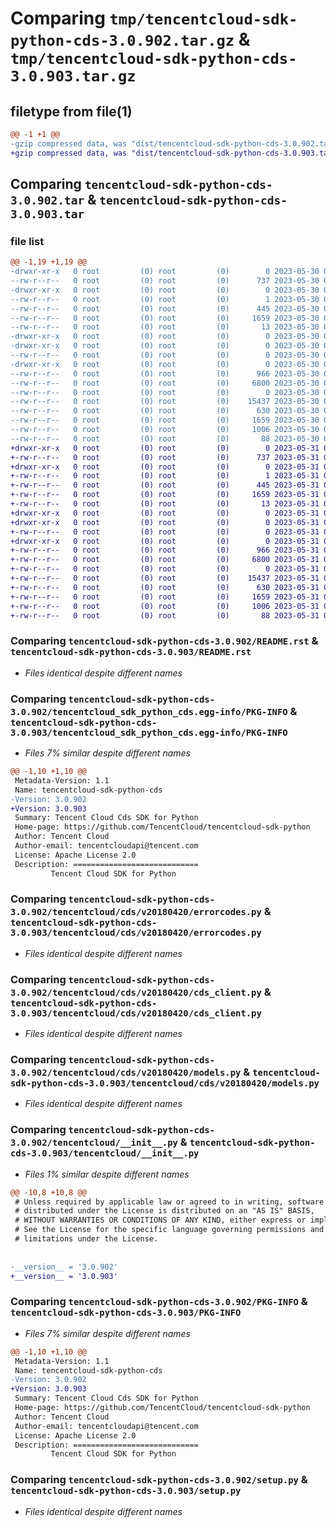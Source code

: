 # Comparing `tmp/tencentcloud-sdk-python-cds-3.0.902.tar.gz` & `tmp/tencentcloud-sdk-python-cds-3.0.903.tar.gz`

## filetype from file(1)

```diff
@@ -1 +1 @@
-gzip compressed data, was "dist/tencentcloud-sdk-python-cds-3.0.902.tar", last modified: Tue May 30 00:18:00 2023, max compression
+gzip compressed data, was "dist/tencentcloud-sdk-python-cds-3.0.903.tar", last modified: Wed May 31 02:06:08 2023, max compression
```

## Comparing `tencentcloud-sdk-python-cds-3.0.902.tar` & `tencentcloud-sdk-python-cds-3.0.903.tar`

### file list

```diff
@@ -1,19 +1,19 @@
-drwxr-xr-x   0 root         (0) root         (0)        0 2023-05-30 00:18:00.000000 tencentcloud-sdk-python-cds-3.0.902/
--rw-r--r--   0 root         (0) root         (0)      737 2023-05-30 00:18:00.000000 tencentcloud-sdk-python-cds-3.0.902/README.rst
-drwxr-xr-x   0 root         (0) root         (0)        0 2023-05-30 00:18:00.000000 tencentcloud-sdk-python-cds-3.0.902/tencentcloud_sdk_python_cds.egg-info/
--rw-r--r--   0 root         (0) root         (0)        1 2023-05-30 00:18:00.000000 tencentcloud-sdk-python-cds-3.0.902/tencentcloud_sdk_python_cds.egg-info/dependency_links.txt
--rw-r--r--   0 root         (0) root         (0)      445 2023-05-30 00:18:00.000000 tencentcloud-sdk-python-cds-3.0.902/tencentcloud_sdk_python_cds.egg-info/SOURCES.txt
--rw-r--r--   0 root         (0) root         (0)     1659 2023-05-30 00:18:00.000000 tencentcloud-sdk-python-cds-3.0.902/tencentcloud_sdk_python_cds.egg-info/PKG-INFO
--rw-r--r--   0 root         (0) root         (0)       13 2023-05-30 00:18:00.000000 tencentcloud-sdk-python-cds-3.0.902/tencentcloud_sdk_python_cds.egg-info/top_level.txt
-drwxr-xr-x   0 root         (0) root         (0)        0 2023-05-30 00:18:00.000000 tencentcloud-sdk-python-cds-3.0.902/tencentcloud/
-drwxr-xr-x   0 root         (0) root         (0)        0 2023-05-30 00:18:00.000000 tencentcloud-sdk-python-cds-3.0.902/tencentcloud/cds/
--rw-r--r--   0 root         (0) root         (0)        0 2023-05-30 00:18:00.000000 tencentcloud-sdk-python-cds-3.0.902/tencentcloud/cds/__init__.py
-drwxr-xr-x   0 root         (0) root         (0)        0 2023-05-30 00:18:00.000000 tencentcloud-sdk-python-cds-3.0.902/tencentcloud/cds/v20180420/
--rw-r--r--   0 root         (0) root         (0)      966 2023-05-30 00:18:00.000000 tencentcloud-sdk-python-cds-3.0.902/tencentcloud/cds/v20180420/errorcodes.py
--rw-r--r--   0 root         (0) root         (0)     6800 2023-05-30 00:18:00.000000 tencentcloud-sdk-python-cds-3.0.902/tencentcloud/cds/v20180420/cds_client.py
--rw-r--r--   0 root         (0) root         (0)        0 2023-05-30 00:18:00.000000 tencentcloud-sdk-python-cds-3.0.902/tencentcloud/cds/v20180420/__init__.py
--rw-r--r--   0 root         (0) root         (0)    15437 2023-05-30 00:18:00.000000 tencentcloud-sdk-python-cds-3.0.902/tencentcloud/cds/v20180420/models.py
--rw-r--r--   0 root         (0) root         (0)      630 2023-05-30 00:18:00.000000 tencentcloud-sdk-python-cds-3.0.902/tencentcloud/__init__.py
--rw-r--r--   0 root         (0) root         (0)     1659 2023-05-30 00:18:00.000000 tencentcloud-sdk-python-cds-3.0.902/PKG-INFO
--rw-r--r--   0 root         (0) root         (0)     1006 2023-05-30 00:18:00.000000 tencentcloud-sdk-python-cds-3.0.902/setup.py
--rw-r--r--   0 root         (0) root         (0)       88 2023-05-30 00:18:00.000000 tencentcloud-sdk-python-cds-3.0.902/setup.cfg
+drwxr-xr-x   0 root         (0) root         (0)        0 2023-05-31 02:06:08.000000 tencentcloud-sdk-python-cds-3.0.903/
+-rw-r--r--   0 root         (0) root         (0)      737 2023-05-31 02:06:08.000000 tencentcloud-sdk-python-cds-3.0.903/README.rst
+drwxr-xr-x   0 root         (0) root         (0)        0 2023-05-31 02:06:08.000000 tencentcloud-sdk-python-cds-3.0.903/tencentcloud_sdk_python_cds.egg-info/
+-rw-r--r--   0 root         (0) root         (0)        1 2023-05-31 02:06:08.000000 tencentcloud-sdk-python-cds-3.0.903/tencentcloud_sdk_python_cds.egg-info/dependency_links.txt
+-rw-r--r--   0 root         (0) root         (0)      445 2023-05-31 02:06:08.000000 tencentcloud-sdk-python-cds-3.0.903/tencentcloud_sdk_python_cds.egg-info/SOURCES.txt
+-rw-r--r--   0 root         (0) root         (0)     1659 2023-05-31 02:06:08.000000 tencentcloud-sdk-python-cds-3.0.903/tencentcloud_sdk_python_cds.egg-info/PKG-INFO
+-rw-r--r--   0 root         (0) root         (0)       13 2023-05-31 02:06:08.000000 tencentcloud-sdk-python-cds-3.0.903/tencentcloud_sdk_python_cds.egg-info/top_level.txt
+drwxr-xr-x   0 root         (0) root         (0)        0 2023-05-31 02:06:08.000000 tencentcloud-sdk-python-cds-3.0.903/tencentcloud/
+drwxr-xr-x   0 root         (0) root         (0)        0 2023-05-31 02:06:08.000000 tencentcloud-sdk-python-cds-3.0.903/tencentcloud/cds/
+-rw-r--r--   0 root         (0) root         (0)        0 2023-05-31 02:06:08.000000 tencentcloud-sdk-python-cds-3.0.903/tencentcloud/cds/__init__.py
+drwxr-xr-x   0 root         (0) root         (0)        0 2023-05-31 02:06:08.000000 tencentcloud-sdk-python-cds-3.0.903/tencentcloud/cds/v20180420/
+-rw-r--r--   0 root         (0) root         (0)      966 2023-05-31 02:06:08.000000 tencentcloud-sdk-python-cds-3.0.903/tencentcloud/cds/v20180420/errorcodes.py
+-rw-r--r--   0 root         (0) root         (0)     6800 2023-05-31 02:06:08.000000 tencentcloud-sdk-python-cds-3.0.903/tencentcloud/cds/v20180420/cds_client.py
+-rw-r--r--   0 root         (0) root         (0)        0 2023-05-31 02:06:08.000000 tencentcloud-sdk-python-cds-3.0.903/tencentcloud/cds/v20180420/__init__.py
+-rw-r--r--   0 root         (0) root         (0)    15437 2023-05-31 02:06:08.000000 tencentcloud-sdk-python-cds-3.0.903/tencentcloud/cds/v20180420/models.py
+-rw-r--r--   0 root         (0) root         (0)      630 2023-05-31 02:06:08.000000 tencentcloud-sdk-python-cds-3.0.903/tencentcloud/__init__.py
+-rw-r--r--   0 root         (0) root         (0)     1659 2023-05-31 02:06:08.000000 tencentcloud-sdk-python-cds-3.0.903/PKG-INFO
+-rw-r--r--   0 root         (0) root         (0)     1006 2023-05-31 02:06:08.000000 tencentcloud-sdk-python-cds-3.0.903/setup.py
+-rw-r--r--   0 root         (0) root         (0)       88 2023-05-31 02:06:08.000000 tencentcloud-sdk-python-cds-3.0.903/setup.cfg
```

### Comparing `tencentcloud-sdk-python-cds-3.0.902/README.rst` & `tencentcloud-sdk-python-cds-3.0.903/README.rst`

 * *Files identical despite different names*

### Comparing `tencentcloud-sdk-python-cds-3.0.902/tencentcloud_sdk_python_cds.egg-info/PKG-INFO` & `tencentcloud-sdk-python-cds-3.0.903/tencentcloud_sdk_python_cds.egg-info/PKG-INFO`

 * *Files 7% similar despite different names*

```diff
@@ -1,10 +1,10 @@
 Metadata-Version: 1.1
 Name: tencentcloud-sdk-python-cds
-Version: 3.0.902
+Version: 3.0.903
 Summary: Tencent Cloud Cds SDK for Python
 Home-page: https://github.com/TencentCloud/tencentcloud-sdk-python
 Author: Tencent Cloud
 Author-email: tencentcloudapi@tencent.com
 License: Apache License 2.0
 Description: ============================
         Tencent Cloud SDK for Python
```

### Comparing `tencentcloud-sdk-python-cds-3.0.902/tencentcloud/cds/v20180420/errorcodes.py` & `tencentcloud-sdk-python-cds-3.0.903/tencentcloud/cds/v20180420/errorcodes.py`

 * *Files identical despite different names*

### Comparing `tencentcloud-sdk-python-cds-3.0.902/tencentcloud/cds/v20180420/cds_client.py` & `tencentcloud-sdk-python-cds-3.0.903/tencentcloud/cds/v20180420/cds_client.py`

 * *Files identical despite different names*

### Comparing `tencentcloud-sdk-python-cds-3.0.902/tencentcloud/cds/v20180420/models.py` & `tencentcloud-sdk-python-cds-3.0.903/tencentcloud/cds/v20180420/models.py`

 * *Files identical despite different names*

### Comparing `tencentcloud-sdk-python-cds-3.0.902/tencentcloud/__init__.py` & `tencentcloud-sdk-python-cds-3.0.903/tencentcloud/__init__.py`

 * *Files 1% similar despite different names*

```diff
@@ -10,8 +10,8 @@
 # Unless required by applicable law or agreed to in writing, software
 # distributed under the License is distributed on an "AS IS" BASIS,
 # WITHOUT WARRANTIES OR CONDITIONS OF ANY KIND, either express or implied.
 # See the License for the specific language governing permissions and
 # limitations under the License.
 
 
-__version__ = '3.0.902'
+__version__ = '3.0.903'
```

### Comparing `tencentcloud-sdk-python-cds-3.0.902/PKG-INFO` & `tencentcloud-sdk-python-cds-3.0.903/PKG-INFO`

 * *Files 7% similar despite different names*

```diff
@@ -1,10 +1,10 @@
 Metadata-Version: 1.1
 Name: tencentcloud-sdk-python-cds
-Version: 3.0.902
+Version: 3.0.903
 Summary: Tencent Cloud Cds SDK for Python
 Home-page: https://github.com/TencentCloud/tencentcloud-sdk-python
 Author: Tencent Cloud
 Author-email: tencentcloudapi@tencent.com
 License: Apache License 2.0
 Description: ============================
         Tencent Cloud SDK for Python
```

### Comparing `tencentcloud-sdk-python-cds-3.0.902/setup.py` & `tencentcloud-sdk-python-cds-3.0.903/setup.py`

 * *Files identical despite different names*

